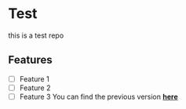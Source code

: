 # Test
this is a test repo
## Features
- [ ] Feature 1
- [ ] Feature 2
- [ ] Feature 3
You can find the previous version [**here**](git@github.com:OssamaR/test.git)

